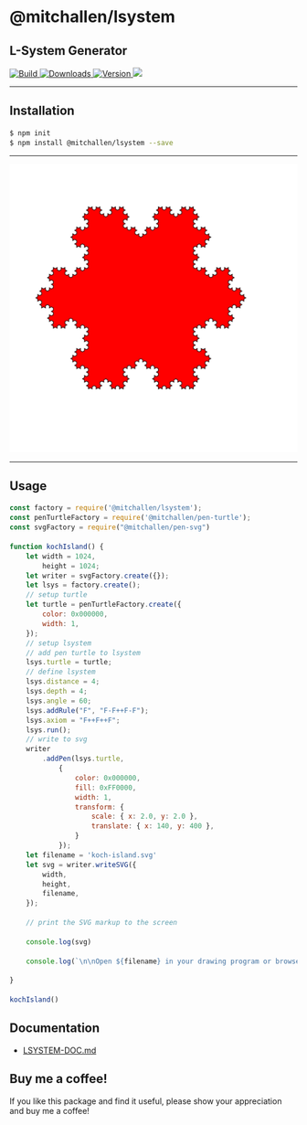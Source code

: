 @mitchallen/lsystem
==
L-System Generator
--
<p>
  <a href="https://npmjs.org/package/@mitchallen/lsystem">
    <img src="https://img.shields.io/github/actions/workflow/status/mitchallen/drawing-kit/check.yaml" alt="Build">
  </a>

  <a href="https://npmjs.org/package/@mitchallen/lsystem">
    <img src="http://img.shields.io/npm/dt/@mitchallen/lsystem.svg?style=flat-square" alt="Downloads">
  </a>

  <a href="https://npmjs.org/package/@mitchallen/lsystem">
    <img src="http://img.shields.io/npm/v/@mitchallen/lsystem.svg?style=flat-square" alt="Version">
  </a>
  
  <a href="https://npmjs.org/package/@mitchallen/lsystem">
    <img src="https://img.shields.io/github/license/mitchallen/drawing-kit.svg">
  </a>
  
</p>

* * *

## Installation

```sh
$ npm init
$ npm install @mitchallen/lsystem --save
```

* * *

<img src="https://raw.githubusercontent.com/mitchallen/drawing-kit/main/packages/lsystem/__tests__/output/kock-island.svg" />

* * *

## Usage

```js
const factory = require('@mitchallen/lsystem');
const penTurtleFactory = require('@mitchallen/pen-turtle');
const svgFactory = require("@mitchallen/pen-svg")

function kochIsland() {
    let width = 1024,
        height = 1024;
    let writer = svgFactory.create({});
    let lsys = factory.create();
    // setup turtle
    let turtle = penTurtleFactory.create({
        color: 0x000000,
        width: 1,
    });
    // setup lsystem
    // add pen turtle to lsystem
    lsys.turtle = turtle;
    // define lsystem
    lsys.distance = 4;
    lsys.depth = 4;
    lsys.angle = 60;
    lsys.addRule("F", "F-F++F-F");
    lsys.axiom = "F++F++F";
    lsys.run();
    // write to svg
    writer
        .addPen(lsys.turtle,
            {
                color: 0x000000,
                fill: 0xFF0000,
                width: 1,
                transform: {
                    scale: { x: 2.0, y: 2.0 },
                    translate: { x: 140, y: 400 },
                }
            });
    let filename = 'koch-island.svg'
    let svg = writer.writeSVG({
        width,
        height,
        filename,
    });

    // print the SVG markup to the screen

    console.log(svg)

    console.log(`\n\nOpen ${filename} in your drawing program or browser.\n\n`)

}

kochIsland()

```

## Documentation

* [LSYSTEM-DOC.md](https://github.com/mitchallen/drawing-kit/blob/main/packages/lsystem/LSYSTEM-DOC.md)

## Buy me a coffee!

If you like this package and find it useful, please show your appreciation and buy me a coffee!

<script type="text/javascript" src="https://cdnjs.buymeacoffee.com/1.0.0/button.prod.min.js" data-name="bmc-button" data-slug="mitchallen" data-color="#BD5FFF" data-emoji=""  data-font="Cookie" data-text="Buy me a coffee" data-outline-color="#000000" data-font-color="#ffffff" data-coffee-color="#FFDD00" ></script>
